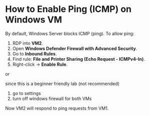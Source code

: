 # How to Enable Ping (ICMP) on Windows VM

By default, Windows Server blocks ICMP (ping). To allow ping:

1. RDP into **VM2**.
2. Open **Windows Defender Firewall with Advanced Security**.
3. Go to **Inbound Rules**.
4. Find rule: **File and Printer Sharing (Echo Request - ICMPv4-In)**.
5. Right-click → **Enable Rule**.


or 

since this is a beginner friendly lab (not recommended)
1) go to settings
2) turn off windows firewall for both VMs
   
 Now VM2 will respond to ping requests from VM1.
